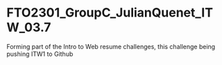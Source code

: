# FTO2301_GroupC_JulianQuenet_ITW_03.7

Forming part of the Intro to Web resume challenges, this challenge being pushing ITW1 to Github
